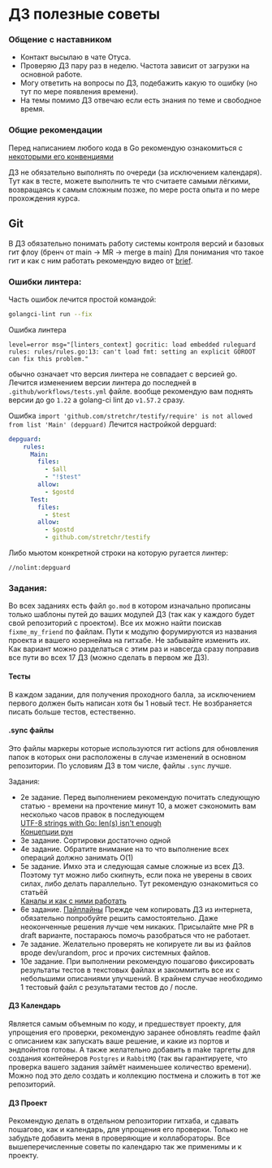 # ДЗ полезные советы

### Общение с наставником
- Контакт высылаю в чате Отуса.
- Проверяю ДЗ пару раз в неделю. Частота зависит от загрузки на основной работе.
- Могу ответить на вопросы по ДЗ, подебажить какую то ошибку (но тут по мере появления времени). 
- На темы помимо ДЗ отвечаю если есть знания по теме и свободное время. 

### Общие рекомендации
Перед написанием любого кода в Go рекомендую ознакомиться с [некоторыми его конвенциями](https://habr.com/ru/articles/441842/)

ДЗ не обязательно выполнять по очереди (за исключением календаря). Тут как в тесте, можете выполнить
те что считаете самыми лёгкими, возвращаясь к самым сложным позже, по 
мере роста опыта и по мере прохождения курса. 

## Git
В ДЗ обязательно понимать работу системы контроля версий и базовых гит флоу (бренч от main -> MR -> merge в main) 
Для понимания что такое гит и как с ним работать рекомендую видео от [brief](https://www.youtube.com/watch?v=MyvyqdQ3OjI).  

### Ошибки линтера: 

Часть ошибок лечится простой командой: 

```bash
golangci-lint run --fix
```

Ошибка линтера 
```golang
level=error msg="[linters_context] gocritic: load embedded ruleguard rules: rules/rules.go:13: can't load fmt: setting an explicit GOROOT can fix this problem."
```
обычно означает что версия линтера не совпадает с версией go. Лечится изменением версии линтера до последней в `.github/workflows/tests.yml` файле. 
вообще рекомендую вам поднять версии до go `1.22` а golang-ci lint до `v1.57.2` сразу. 

Ошибка 
`import 'github.com/stretchr/testify/require' is not allowed from list 'Main' (depguard)`
Лечится настройкой depguard:
```yaml
depguard:
    rules:
      Main:
        files:
          - $all
          - "!$test"
        allow:
          - $gostd
      Test:
        files:
          - $test
        allow:
          - $gostd
          - github.com/stretchr/testify
```
Либо мьютом конкретной строки на которую ругается линтер: 
```
//nolint:depguard
```
### Задания:

Во всех заданиях есть файл `go.mod` в котором изначально прописаны только шаблоны путей до ваших модулей ДЗ (так как у каждого будет свой репозиторий с проектом). 
Все их можно найти поискав `fixme_my_friend` по файлам. Пути к модулю форумируются из названия проекта и вашего юзернейма на гитхабе. Не
забывайте изменить их. 
Как вариант можно разделаться с этим раз и навсегда сразу поправив все пути во всех 17 ДЗ (можно сделать в первом же ДЗ). 


#### Тесты 
В каждом задании, для получения проходного балла, за исключением первого должен быть написан хотя бы 1 новый тест.
Не возбраняется писать больше тестов, естественно. 


#### .sync файлы
Это файлы маркеры которые используются гит actions для обновления папок в которых они расположены в случае изменений в основном репозитории.
По условиям ДЗ в том числе, файлы `.sync` лучше. 

Задания: 
- 2е задание. Перед выполнением рекомендую почитать следующую статью - времени на прочтение минут 10, а может сэкономить вам несколько часов правок в последующем \
[UTF-8 strings with Go: len(s) isn't enough](https://henvic.dev/posts/go-utf8/) \
[Концепции рун](https://habr.com/ru/companies/piter/articles/767068/)
- 3е задание. Сортировки достаточно одной
- 4е задание. Обратите внимание на то что выполнение всех операций должно занимать O(1)
- 5е задание. Имхо эта и следующая самые сложные из всех ДЗ. Поэтому тут можно либо скипнуть, если пока не уверены
в своих силах, либо делать параллельно. Тут рекомендую ознакомиться со статьёй \
[Каналы и как с ними работать](https://habr.com/ru/articles/490336/)
- 6е задание. [Пайплайны](https://go.dev/blog/pipelines) Прежде чем копировать ДЗ из интернета, обязательно попробуйте
решить самостоятельно. Даже неоконченные решения лучше чем никаких. Присылайте мне 
PR в draft варианте, постараюсь помочь разобраться что не работает. 
- 7е задание. Желательно проверять не копируете ли вы из файлов вроде dev/urandom, proc и прочих системных файлов. 
- 10е задание. При выполнении рекомендую пошагово фиксировать результаты тестов в текстовых файлах и закоммитить все их с небольшими описаниями улучшений. 
В крайнем случае необходимо 1 тестовый файл с результатами тестов до / после. 

#### ДЗ Календарь 
Является самым объемным по коду, и предшествует проекту, 
для упрощения его проверки, рекомендую заранее обновлять readme файл с 
описанием как запускать ваше решение, и какие из портов и эндпойнтов готовы.
А также желательно добавить в make таргеты для создания контейнеров `Postgres` и `RabbitMQ` (так вы гарантируете, что проверка вашего
задания займёт наименьшее количество времени). 
Можно под это дело создать и коллекцию постмена и сложить в тот же репозиторий.

#### ДЗ Проект
Рекомендую делать в отдельном репозитории гитхаба, и сдавать пошагово, как и календарь, 
для упрощения его проверки. Только не забудьте добавить меня в проверяющие и коллабораторы. Все вышеперечисленные советы по календарю так же применимы и к проекту.

